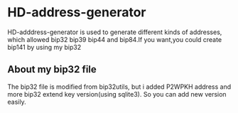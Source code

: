 # HD-address-generator
HD-adddress-generator is used to generate different kinds of addresses, which allowed bip32 bip39 bip44 and bip84.If you want,you could create bip141 by using my bip32

## About my bip32 file
The bip32 file is modified from bip32utils, but i added P2WPKH address and more bip32 extend key version(using sqlite3). So you can add new version easily.

